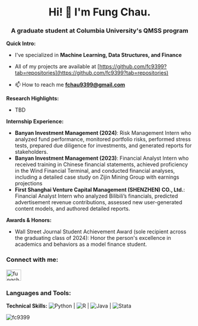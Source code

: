 <h1 align="center">Hi! 👋 I'm Fung Chau.</h1>
<h3 align="center">A graduate student at Columbia University's QMSS program</h3>

**Quick Intro:**

- I've specialized in **Machine Learning, Data Structures, and Finance**

- All of my projects are available at [https://github.com/fc9399?tab=repositories](https://github.com/fc9399?tab=repositories)

- 📫 How to reach me **fchau9399@gmail.com**

**Research Highlights:**  
- TBD

**Internship Experience:**  
- **Banyan Investment Management (2024)**: Risk Management Intern who analyzed fund performance, monitored portfolio risks, performed stress tests, prepared due diligence for investments, and generated reports for stakeholders.
- **Banyan Investment Management (2023)**: Financial Analyst Intern who received training in Chinese financial statements, achieved proficiency in the Wind Financial Terminal, and conducted financial analyses, including a detailed case study on Zijin Mining Group with earnings projections
- **First Shanghai Venture Capital Management (SHENZHEN) CO., Ltd.**: Financial Analyst Intern who analyzed Bilibili’s financials, predicted advertisement revenue contributions, assessed new user-generated content models, and authored detailed reports.

**Awards & Honors:**  
- Wall Street Journal Student Achievement Award (sole recipient across the graduating class of 2024): Honor the person's excellence in academics and behaviors as a model finance student.

<h3 align="left">Connect with me:</h3>
<p align="left">
<a href="https://linkedin.com/in/fungchau" target="blank"><img align="center" src="https://raw.githubusercontent.com/rahuldkjain/github-profile-readme-generator/master/src/images/icons/Social/linked-in-alt.svg" alt="fungchau" height="30" width="40" /></a>
</p>

<h3 align="left">Languages and Tools:</h3>

**Technical Skills:**  ![Python](https://img.shields.io/badge/-Python-3776AB?style=flat&logo=python&logoColor=white) | ![R](https://img.shields.io/badge/-R-276DC3?style=flat&logo=r&logoColor=white) | ![Java](https://img.shields.io/badge/-Java-007396?style=flat&logo=java&logoColor=white) | ![Stata](https://img.shields.io/badge/-Stata-1A2E54?style=flat&logo=stata&logoColor=white)

<p><img align="center" src="https://github-readme-stats.vercel.app/api/top-langs?username=fc9399&show_icons=true&locale=en&layout=compact" alt="fc9399" /></p>
